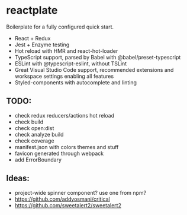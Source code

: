 # reactplate

Boilerplate for a fully configured quick start.

-   React + Redux
-   Jest + Enzyme testing
-   Hot reload with HMR and react-hot-loader
-   TypeScript support, parsed by Babel with @babel/preset-typescript
-   ESLint with @typescript-eslint, without TSLint
-   Great Visual Studio Code support, recommended extensions and workspace settings enabling all features
-   Styled-components with autocomplete and linting

## TODO:

-   check redux reducers/actions hot reload
-   check build
-   check open:dist
-   check analyze build
-   check coverage
-   manifest.json with colors themes and stuff
-   favicon generated through webpack
-   add ErrorBoundary

## Ideas:

-   project-wide spinner component? use one from npm?
-   https://github.com/addyosmani/critical
-   https://github.com/sweetalert2/sweetalert2
